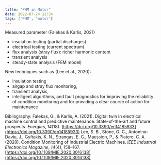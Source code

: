 ```yaml
---
title: "PHM in Motor"
date: 2022-07-24 12:34
tags: ['PHM', 'motor']
---
```


Measured parameter (Falekas & Karlis, 2021)
- insulation testing (partial discharges) 
- electrical testing (current spectrum)
- flux analysis (stray flux):  richer harmonic content
- transient analysis
- steady-state analysis (FEM model)

New techniques such as (Lee et al., 2020): 
- insulation testing
- airgap and stray flux monitoring, 
- transient analysis, 
- intelligent algorithms, and fault prognostics for improving the reliability of condition monitoring and for providing a clear course of action for maintenance



Bibliography:
Falekas, G., & Karlis, A. (2021). Digital twin in electrical machine control and predictive maintenance: State-of-the-art and future prospects. _Energies_, _14_(18). [https://doi.org/10.3390/en14185933](https://doi.org/10.3390/en14185933)
Lee, S. B., Stone, G. C., Antonino-Daviu, J., Gyftakis, K. N., Strangas, E. G., Maussion, P., & Platero, C. A. (2020). Condition Monitoring of Industrial Electric Machines. _IEEE Industrial Electronics Magazine_, _14_(4), 158–167. [https://doi.org/10.1109/MIE.2020.3016138](https://doi.org/10.1109/MIE.2020.3016138)
